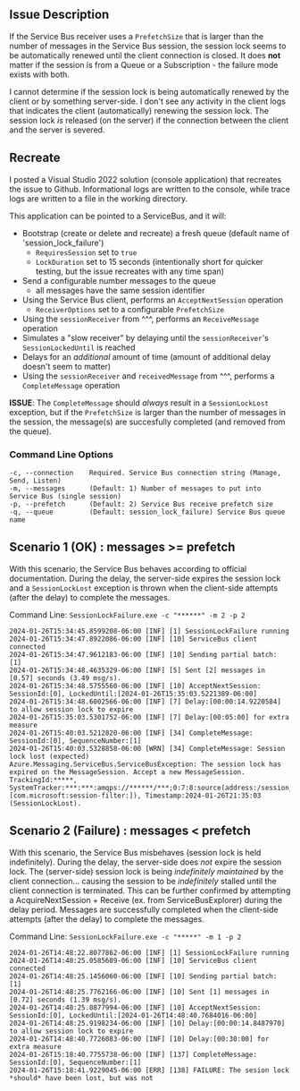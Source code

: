 ## Issue Description
If the Service Bus receiver uses a `PrefetchSize` that is larger than the number of messages in the Service Bus session, the session lock seems to be automatically renewed until the client connection is closed.  It does **not** matter if the session is from a Queue or a Subscription - the failure mode exists with both.

I cannot determine if the session lock is being automatically renewed by the client or by something server-side.  I don't see any activity in the client logs that indicates the client (automatically) renewing the session lock.  The session lock *is* released (on the server) if the connection between the client and the server is severed.

## Recreate
I posted a Visual Studio 2022 solution (console application) that recreates the issue to Github.  Informational logs are written to the console, while trace logs are written to a file in the working directory.

This application can be pointed to a ServiceBus, and it will:
* Bootstrap (create or delete and recreate) a fresh queue (default name of 'session_lock_failure')
  - `RequiresSession` set to `true`
  - `LockDuration` set to 15 seconds (intentionally short for quicker testing, but the issue recreates with any time span)
* Send a configurable number messages to the queue
  - all messages have the same session identifier
* Using the Service Bus client, performs an `AcceptNextSession` operation
  - `ReceiverOptions` set to a configurable `PrefetchSize`
* Using the `sessionReceiver` from ^^^, performs an `ReceiveMessage` operation
* Simulates a "slow receiver" by delaying until the `sessionReceiver`'s `SessionLockedUntil` is reached
* Delays for an *additional* amount of time (amount of additional delay doesn't seem to matter)
* Using the `sessionReceiver` and `receivedMessage` from ^^^, performs a `CompleteMessage` operation

**ISSUE**: The `CompleteMessage` should *always* result in a `SessionLockLost` exception, but if the `PrefetchSize` is larger than the number of messages in the session, the message(s) are succesfully completed (and removed from the queue).

### Command Line Options
    -c, --connection    Required. Service Bus connection string (Manage, Send, Listen)
    -m, --messages      (Default: 1) Number of messages to put into Service Bus (single session)
    -p, --prefetch      (Default: 2) Service Bus receive prefetch size
    -q, --queue         (Default: session_lock_failure) Service Bus queue name

## Scenario 1 (OK) : messages >= prefetch
With this scenario, the Service Bus behaves according to official documentation.  During the delay, the server-side expires the session lock and a `SessionLockLost` exception is thrown when the client-side attempts (after the delay) to complete the messages.

Command Line: `SessionLockFailure.exe -c "******" -m 2 -p 2`

    2024-01-26T15:34:45.8599208-06:00 [INF] [1] SessionLockFailure running
    2024-01-26T15:34:47.8922086-06:00 [INF] [10] ServiceBus client connected
    2024-01-26T15:34:47.9612183-06:00 [INF] [10] Sending partial batch: [1]
    2024-01-26T15:34:48.4635329-06:00 [INF] [5] Sent [2] messages in [0.57] seconds (3.49 msg/s).
    2024-01-26T15:34:48.5755560-06:00 [INF] [10] AcceptNextSession: SessionId:[0], LockedUntil:[2024-01-26T15:35:03.5221389-06:00]
    2024-01-26T15:34:48.6002566-06:00 [INF] [7] Delay:[00:00:14.9220584] to allow session lock to expire
    2024-01-26T15:35:03.5301752-06:00 [INF] [7] Delay:[00:05:00] for extra measure
    2024-01-26T15:40:03.5212820-06:00 [INF] [34] CompleteMessage: SessionId:[0], SequenceNumber:[1]
    2024-01-26T15:40:03.5328858-06:00 [WRN] [34] CompleteMessage: Session lock lost (expected)
    Azure.Messaging.ServiceBus.ServiceBusException: The session lock has expired on the MessageSession. Accept a new MessageSession. TrackingId:*****, SystemTracker:***:***:amqps://******/***;0:7:8:source(address:/session_lock_failure,filter:[com.microsoft:session-filter:]), Timestamp:2024-01-26T21:35:03 (SessionLockLost).

## Scenario 2 (Failure) : messages < prefetch
With this scenario, the Service Bus misbehaves (session lock is held indefinitely).  During the delay, the server-side does *not* expire the session lock.  The (server-side) session lock is being *indefinitely maintained* by the client connection... causing the session to be *indefinitely* stalled until the client connection is terminated.  This can be further confirmed by attempting a AcquireNextSession + Receive (ex. from ServiceBusExplorer) during the delay period.  Messages are successfully completed when the client-side attempts (after the delay) to complete the messages.

Command Line: `SessionLockFailure.exe -c "*****" -m 1 -p 2`

    2024-01-26T14:48:22.8077862-06:00 [INF] [1] SessionLockFailure running
    2024-01-26T14:48:25.0585689-06:00 [INF] [10] ServiceBus client connected
    2024-01-26T14:48:25.1456060-06:00 [INF] [10] Sending partial batch: [1]
    2024-01-26T14:48:25.7762166-06:00 [INF] [10] Sent [1] messages in [0.72] seconds (1.39 msg/s).
    2024-01-26T14:48:25.8877994-06:00 [INF] [10] AcceptNextSession: SessionId:[0], LockedUntil:[2024-01-26T14:48:40.7684016-06:00]
    2024-01-26T14:48:25.9198234-06:00 [INF] [10] Delay:[00:00:14.8487970] to allow session lock to expire
    2024-01-26T14:48:40.7726083-06:00 [INF] [10] Delay:[00:30:00] for extra measure
    2024-01-26T15:18:40.7755738-06:00 [INF] [137] CompleteMessage: SessionId:[0], SequenceNumber:[1]
    2024-01-26T15:18:41.9229045-06:00 [ERR] [138] FAILURE: The sesion lock *should* have been lost, but was not

